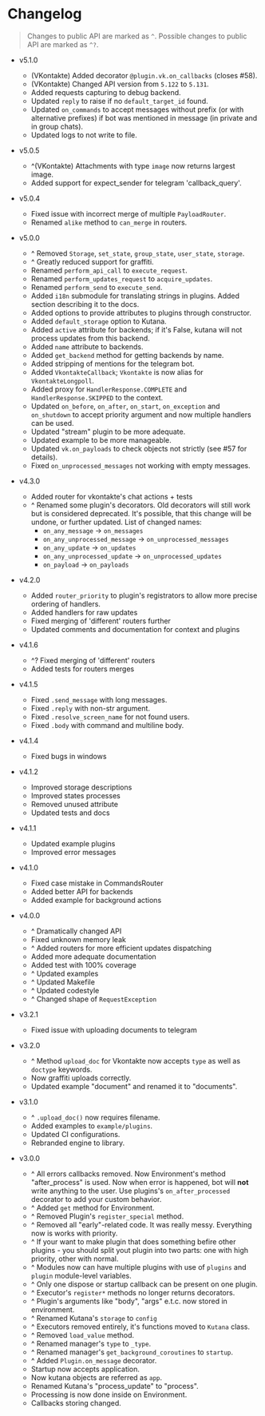 # Changelog

> Changes to public API are marked as `^`. Possible changes
> to public API are marked as `^?`.

- v5.1.0
  - (VKontakte) Added decorator `@plugin.vk.on_callbacks` (closes #58).
  - (VKontakte) Changed API version from `5.122` to  `5.131`.
  - Added requests capturing to debug backend.
  - Updated `reply` to raise if no `default_target_id` found.
  - Updated `on_commands` to accept messages without prefix (or
      with alternative prefixes) if bot was mentioned in
      message (in private and in group chats).
  - Updated logs to not write to file.

- v5.0.5
  - ^(VKontakte) Attachments with type `image` now returns largest image.
  - Added support for expect_sender for telegram 'callback_query'.

- v5.0.4
  - Fixed issue with incorrect merge of multiple `PayloadRouter`.
  - Renamed `alike` method to `can_merge` in routers.

- v5.0.0
  - ^ Removed `Storage`, `set_state`, `group_state`, `user_state`,
      `storage`.
  - ^ Greatly reduced support for graffiti.
  - Renamed `perform_api_call` to `execute_request`.
  - Renamed `perform_updates_request` to `acquire_updates`.
  - Renamed `perform_send` to `execute_send`.
  - Added `i18n` submodule for translating strings in
      plugins. Added section describing it to the docs.
  - Added options to provide attributes to plugins through
      constructor.
  - Added `default_storage` option to Kutana.
  - Added `active` attribute for backends; if it's False,
      kutana will not process updates from this backend.
  - Added `name` attribute to backends.
  - Added `get_backend` method for getting backends by name.
  - Added stripping of mentions for the telegram bot.
  - Added `VkontakteCallback`; `Vkontakte` is now
      alias for `VkontakteLongpoll`.
  - Added proxy for `HandlerResponse.COMPLETE` and `HandlerResponse.SKIPPED`
      to the context.
  - Updated `on_before`, `on_after`, `on_start`, `on_exception` and
      `on_shutdown` to accept priority argument and now multiple
      handlers can be used.
  - Updated "stream" plugin to be more adequate.
  - Updated example to be more manageable.
  - Updated `vk.on_payloads` to check objects not strictly (see #57
      for details).
  - Fixed `on_unprocessed_messages` not working with empty
      messages.

- v4.3.0
  - Added router for vkontakte's chat actions + tests
  - ^ Renamed some plugin's decorators. Old decorators will
      still work but is considered deprecated. It's possible,
      that this change will be undone, or further updated. List
      of changed names:
    - `on_any_message` -> `on_messages`
    - `on_any_unprocessed_message` -> `on_unprocessed_messages`
    - `on_any_update` -> `on_updates`
    - `on_any_unprocessed_update` -> `on_unprocessed_updates`
    - `on_payload` -> `on_payloads`

- v4.2.0
  - Added `router_priority` to plugin's registrators to allow more precise
      ordering of handlers.
  - Added handlers for raw updates
  - Fixed merging of 'different' routers further
  - Updated comments and documentation for context and plugins

- v4.1.6
  - ^? Fixed merging of 'different' routers
  - Added tests for routers merges

- v4.1.5
  - Fixed `.send_message` with long messages.
  - Fixed `.reply` with non-str argument.
  - Fixed `.resolve_screen_name` for not found users.
  - Fixed `.body` with command and multiline body.

- v4.1.4
  - Fixed bugs in windows

- v4.1.2
  - Improved storage descriptions
  - Improved states processes
  - Removed unused attribute
  - Updated tests and docs

- v4.1.1
  - Updated example plugins
  - Improved error messages

- v4.1.0
  - Fixed case mistake in CommandsRouter
  - Added better API for backends
  - Added example for background actions

- v4.0.0
  - ^ Dramatically changed API
  - Fixed unknown memory leak
  - ^ Added routers for more efficient updates dispatching
  - Added more adequate documentation
  - Added test with 100% coverage
  - ^ Updated examples
  - ^ Updated Makefile
  - ^ Updated codestyle
  - ^ Changed shape of `RequestException`

- v3.2.1
  - Fixed issue with uploading documents to telegram

- v3.2.0
  - ^ Method `upload_doc` for Vkontakte now accepts `type` as
    well as `doctype` keywords.
  - Now graffiti uploads correctly.
  - Updated example "document" and renamed it to "documents".

- v3.1.0
  - ^ `.upload_doc()` now requires filename.
  - Added examples to `example/plugins`.
  - Updated CI configurations.
  - Rebranded engine to library.

- v3.0.0
  - ^ All errors callbacks removed. Now Environment's method "after_process"
    is used. Now when error is happened, bot will **not** write anything to
    the user. Use plugins's `on_after_processed` decorator to add your custom
    behavior.
  - ^ Added `get` method for Environment.
  - ^ Removed Plugin's `register_special` method.
  - ^ Removed all "early"-related code. It was really messy. Everything now
    is works with priority.
  - ^ If your want to make plugin that does something befire other plugins -
    you should split yout plugin into two parts: one with high priority,
    other with normal.
  - ^ Modules now can have multiple plugins with use of `plugins` and `plugin`
    module-level variables.
  - ^ Only one dispose or startup callback can be present on one plugin.
  - ^ Executor's `register*` methods no longer returns decorators.
  - ^ Plugin's arguments like "body", "args" e.t.c. now stored in environment.
  - ^ Renamed Kutana's `storage` to `config`
  - ^ Executors removed entirely, it's functions moved to `Kutana` class.
  - ^ Removed `load_value` method.
  - ^ Renamed manager's `type` to `_type`.
  - ^ Renamed manager's `get_background_coroutines` to `startup`.
  - ^ Added `Plugin.on_message` decorator.
  - Startup now accepts application.
  - Now kutana objects are referred as `app`.
  - Renamed Kutana's "process_update" to "process".
  - Processing is now done inside on Environment.
  - Callbacks storing changed.

